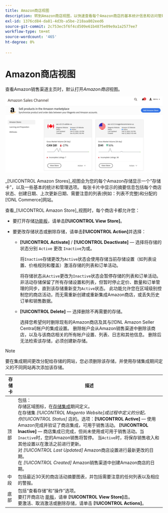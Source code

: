 ```yaml
---
title: Amazon商店视图
description: 转到Amazon商店视图，以快速查看每个Amazon商店的基本统计信息和访问管理选项。
exl-id: 1376cd84-da81-4d3b-a5be-218aa802eed6
source-git-commit: 2c753ec5f6f4cd509e61b4875e09e9a1a2577ee7
workflow-type: tm+mt
source-wordcount: '465'
ht-degree: 0%

---
```


# Amazon商店视图

查看Amazon销售渠道主页时，默认打开&#x200B;_Amazon商店_&#x200B;视图。

![Amazon商店视图](assets/amazon-sales-channel-home-tabs.png)

_[!UICONTROL Amazon Stores]_视图会为您的每个Amazon存储显示一个“存储卡”，以及一些基本的统计和管理选项。 每张卡片中显示的摘要信息包括每个商店状态、创建日期、上次更新日期、需要注意的列表(例如：列表不完整)和分配的[!DNL Commerce]网站。

查看&#x200B;_[!UICONTROL Amazon Store]_视图时，每个商店卡都允许您：

- 要打开存储[功能板](./amazon-store-dashboard.md)，请单击&#x200B;**[!UICONTROL View Store]**。

- 要更改存储状态或删除存储，请单击&#x200B;**[!UICONTROL Action]**&#x200B;并选择：

   - **[!UICONTROL Activate]** /  **[!UICONTROL Deactivate]**  — 选择将存储的状态分别 `Active` 更改 `Inactive`为或。

      将`Inactive`存储更改为`Active`状态会使用存储当前存储设置（如列表设置、价格规则和覆盖）激活存储的列表和订单活动。

      将存储状态从`Active`更改为`Inactive`状态会暂停存储的列表和订单活动。 非活动存储保留了所有存储设置和列表，但暂时停止定价、数量和订单管理的同步，直到该存储重新变为`Active`状态。 此功能允许您在区域级别控制您的商店活动，而无需重新创建或重新集成Amazon商店，或丢失历史订单和销售数据。

   - **[!UICONTROL Delete]**  — 选择删除不再需要的存储。

      选择您希望何时删除现有的Amazon商店及其与[!DNL Amazon Seller Central]帐户的集成设置。 删除帐户会从Amazon销售渠道中删除该商店，以及与该商店相关的所有帐户设置、列表、日志和其他信息。 删除后无法检索该存储，必须创建新存储。

>[!NOTE]
>要在集成期间更改分配给存储的网站，您必须删除该存储，并使用存储集成期间定义的不同网站再次添加该存储。

| 存储卡 | 描述 |
|--- |--- |
| 顶部 | 包括：<br>存储区域图标，在[存储集成](./store-integration.md)期间定义。<br> 在存储集 _[!UICONTROL Magento Website]_成过程中定义的分配。<br>你_[!UICONTROL Status]_ 店的。选项：**[!UICONTROL Active]** — 使用Amazon完成并验证了商店集成，可用于销售活动。 **[!UICONTROL Inactive]**  — 商店集成已完成，但尚未使用或可用于销售活动。当`Inactive`时，您的Amazon销售将暂停。 当`Active`时，将保存销售收入和其他设置以在激活之前进行更新。<br>对 *[!UICONTROL Last Updated]* Amazon商店设置进行最新更改的日期。<br>在 *[!UICONTROL Created]* Amazon销售渠道中创建Amazon商店的日期。 |
| 中段 | 包括最近30天的商店活动摘要图表，并包括需要注意的任何列表以及相应的警报。 |
| 底部 | 包括“查看存储”和“操作”选项。<br>要打开商店功 [能板](./amazon-store-dashboard.md)，请单 **[!UICONTROL View Store]**&#x200B;击。<br>要激活、取消激活或删除存储，请单击 **[!UICONTROL Actions]**。 |
